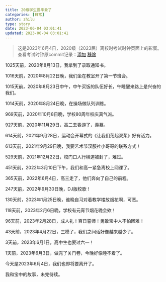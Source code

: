 ```yaml
---
title: 20级学生要毕业了
categories: [日常]
author: zhilu
type: story
date: 2023-06-04 03:01:41
updated: 2023-06-04 03:01:41
---
```


> 这是2023年6月4日，2020级（2023届）离校时考试时钟页面上的彩蛋。
> 查看考试时钟原commit记录：[添加](https://github.com/L33Z22L11/ExamClock/commit/1e9e39a6672bc0a9c8f8a97c67bcb537ad089793#diff-fdb1e09e7a1b99e9f2359b2319cbb2a5e61c9610a9b8e01e352b522493445490) [移除](https://github.com/L33Z22L11/ExamClock/commit/d1f85ef69a1c9c1f2eda1adbc6efce1538bea986#diff-27ba309ad6a18de48fc23fc28eacfc376a3a44eb81601a4f7dacb32e15f4e7e7)

1025天前，2020年8月13日，我拿到了录取通知书。

1016天前，2020年8月22日晚，我们坐在教室开了第一节班会。

1015天前，2020年8月23日中午，中午买饭的队伍好长，午睡醒来路上是兴奋的我们。

1014天前，2020年8月24日晚，在操场做队列训练。

969天前，2020年10月8日晚，学校80周年校庆真气派。

927天前，2020年11月29日，高二去春游了，羡慕。

614天前，2021年9月28日，运动会开幕式的《让我们荡起双桨》好有活力。

613天前，2021年9月29日晚，我要艺术节汉服社小哥哥的联系方式！

529天前，2021年12月22日，校门口人行横道被封了，难过。

451天前，2022年3月10日下午，我们和高一紧急离校上网课了。

365天前，2022年6月4日，高三走了，他们奔向了自己的前程。

247天前，2022年9月30日晚，DJ版校歌！

130天前，2023年1月25日晚，谁晚自习对着教学楼放烟花啊，可恶。

118天前，2023年2月6日晚，学校有元宵节烟花晚会欸！

96天前，2023年2月28日，成人礼！百日誓师！勇敢宝中人不怕困难！

43天前，2023年4月22日，三模了，我们之间话好像越来越少了。

3天前，2023年6月1日，高中生也要过六一！

1天前，2023年6月3日，做完了关门卷，今晚好像睡不着了。

今天是2023年6月4日，我们也即将要离开了。

我和宝中的故事，未完待续。
